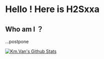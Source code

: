 # Hello ! Here is H2Sxxa

## Who am I ？

...postpone


[![Km.Van's Github Stats](https://github-readme-stats.vercel.app/api?username=IAXRetailer&count_private=true&show_icons=true)](https://github.com/anuraghazra/github-readme-stats)
